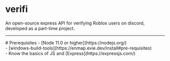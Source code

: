 # verifi
An open-source express API for verifying Roblox users on discord, developed as a part-time project.
<hr>
# Prerequisites
- [Node 11.0 or higher](https://nodejs.org/)
 <br>
- [windows-build-tools](https://enmap.evie.dev/install#pre-requisites)
 <br>
- Know the basics of JS and [Express](https://expressjs.com/)
